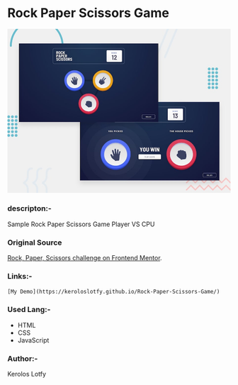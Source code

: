 # Rock Paper  Scissors Game

![desktop-preview!](./rock-paper-scissors-master/design/desktop-preview.jpg)


### descripton:-
Sample Rock Paper  Scissors Game  Player VS CPU 

### Original Source 
[Rock, Paper, Scissors challenge on Frontend Mentor](https://www.frontendmentor.io/challenges/rock-paper-scissors-game-pTgwgvgH).
    
### Links:- 
    [My Demo](https://keroloslotfy.github.io/Rock-Paper-Scissors-Game/)
    
### Used Lang:-
 - HTML
 - CSS
 - JavaScript

### Author:-
Kerolos Lotfy
